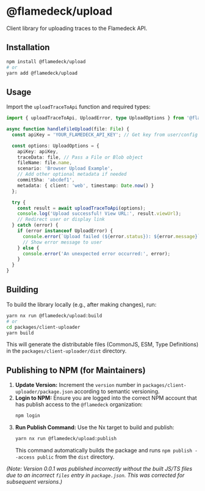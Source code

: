 # @flamedeck/upload

Client library for uploading traces to the Flamedeck API.

## Installation

```bash
npm install @flamedeck/upload
# or
yarn add @flamedeck/upload
```

## Usage

Import the `uploadTraceToApi` function and required types:

```typescript
import { uploadTraceToApi, UploadError, type UploadOptions } from '@flamedeck/upload';

async function handleFileUpload(file: File) {
  const apiKey = 'YOUR_FLAMEDECK_API_KEY'; // Get key from user/config

  const options: UploadOptions = {
    apiKey: apiKey,
    traceData: file, // Pass a File or Blob object
    fileName: file.name,
    scenario: 'Browser Upload Example',
    // Add other optional metadata if needed
    commitSha: 'abcdef1',
    metadata: { client: 'web', timestamp: Date.now() } 
  };

  try {
    const result = await uploadTraceToApi(options);
    console.log('Upload successful! View URL:', result.viewUrl);
    // Redirect user or display link
  } catch (error) {
    if (error instanceof UploadError) {
      console.error(`Upload failed (${error.status}): ${error.message}`, error.details);
      // Show error message to user
    } else {
      console.error('An unexpected error occurred:', error);
    }
  }
}
```

## Building

To build the library locally (e.g., after making changes), run:

```bash
yarn nx run @flamedeck/upload:build
# or
cd packages/client-uploader
yarn build
```

This will generate the distributable files (CommonJS, ESM, Type Definitions) in the `packages/client-uploader/dist` directory.

## Publishing to NPM (for Maintainers)

1.  **Update Version:** Increment the `version` number in `packages/client-uploader/package.json` according to semantic versioning.
2.  **Login to NPM:** Ensure you are logged into the correct NPM account that has publish access to the `@flamedeck` organization:
    ```bash
    npm login
    ```
3.  **Run Publish Command:** Use the Nx target to build and publish:
    ```bash
    yarn nx run @flamedeck/upload:publish
    ```
    This command automatically builds the package and runs `npm publish --access public` from the `dist` directory.

*(Note: Version 0.0.1 was published incorrectly without the built JS/TS files due to an incorrect `files` entry in `package.json`. This was corrected for subsequent versions.)*
